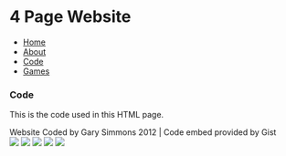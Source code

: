 <!DOCTYPE html>
<html>
<head>
<link rel="stylesheet" href="style.css" type="text/css">
<title>4 Page Simple Website - Code</title>
</head>
<body>
<div id="wrapper">
<h1 class="title">4 Page Website</h1>
<ul class="navbar">
<li class="navbar-home"><a href="index.html" class="navlink">Home</a></li>
<li class="navbar-about"><a href="about.html" class="navlink">About</a></li>
<li class="navbar-code" id="active"><a href="" class="navlink">Code</a></li>
<li class="navbar-games"><a href="games.html" class="navlink">Games</a></li>
</ul>
<div id="main">
<h3 class="title">Code</h3>
<p class="hr"></p>
<p>This is the code used in this HTML page.</p>
</div>
<div id="footer">
<p class="hr"></p>
Website Coded by Gary Simmons 2012 | Code embed provided by Gist
<div id="social-links">
<a href="http://twitter.com/SankeGary"><img src="http://i.imgur.com/Solz1.png"></a>
<a href="http://facebook.com/sankeX"><img src="http://i.imgur.com/BQ3Yr.png"></a>
<a href="http://steamcommunity.com/id/SankeX/home"><img src="http://i.imgur.com/6JpEK.png"></a>
<a href="http://youtube.com/user/SankeInfernex"><img src="http://i.imgur.com/LzsWR.png"></a>
<a href="https://plus.google.com/111566863740001737805"><img src="http://i.imgur.com/xZzZJ.png"></a>
</div>
</div>
</div>
</body>
</html>

